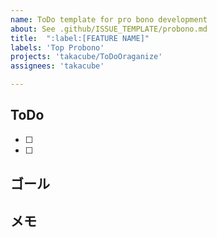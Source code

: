 ```yaml
---
name: ToDo template for pro bono development
about: See .github/ISSUE_TEMPLATE/probono.md
title:  ":label:[FEATURE NAME]"
labels: 'Top Probono'
projects: 'takacube/ToDoOraganize'
assignees: 'takacube'

---
```


## ToDo

- [ ]
- [ ]

## ゴール

## メモ